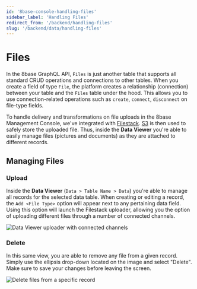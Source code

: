 ```yaml
---
id: '8base-console-handling-files'
sidebar_label: 'Handling Files'
redirect_from: '/backend/handling-files'
slug: '/backend/data/handling-files'
---
```


# Files

In the 8base GraphQL API, `Files` is just another table that supports all standard CRUD operations and connections to other tables. When you create a field of type `File`, the platform creates a relationship (connection) between your table and the `Files` table under the hood. This allows you to use connection-related operations such as `create`, `connect`, `disconnect` on file-type fields.

To handle delivery and transformations on file uploads in the 8base Management Console, we've integrated with [Filestack](https://www.filestack.com/). [S3](https://aws.amazon.com/s3/) is then used to safely store the uploaded file. Thus, inside the **Data Viewer** you're able to easily manage files (pictures and documents) as they are attached to different records.

## Managing Files

### Upload

Inside the **Data Viewer** (`Data > Table Name > Data`) you're able to manage all records for the selected data table. When creating or editing a record, the `Add <File Type>` option will appear next to any pertaining data field. Using this option will launch the Filestack uploader, allowing you the option of uploading different files through a number of connected channels.

![Data Viewer uploader with connected channels](./images/data-viewer-upload.png)

### Delete

In this same view, you are able to remove any file from a given record. Simply use the ellipsis drop-down located on the image and select "Delete". Make sure to save your changes before leaving the screen.

![Delete files from a specific record](./images/data-viewer-file-delete.png)
